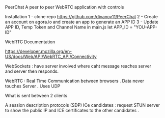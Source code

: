 PeerChat
A peer to peer WebRTC application with controls

Installation
1 - clone repo https://github.com/divanov11/PeerChat
2 - Create an account on agora.io and create an app to generate an APP ID
3 - Update APP ID, Temp Token and Channel Name in main.js
let APP_ID = "YOU-APP-ID"

WebRTC Documentation

https://developer.mozilla.org/en-US/docs/Web/API/WebRTC_API/Connectivity

WebSockets : have server involved where caht message reaches server and server then responds.

WebRTC : Real Time Communication between browsers . Data never touches Server .
Uses UDP

What is sent between 2 clients

A session description protocols (SDP)
ICe candidates : request STUN server to show the public IP and ICE certificates to the other candidates .
